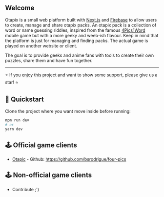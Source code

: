 ## Welcome

Otapix is a small web platform built with [Next.js](https://nextjs.org) and [Firebase](https://firebase.google.com) to allow users to create, manage and share otapix packs. An otapix pack is a collection of word or name guessing riddles, inspired from the famous [4Pics1Word](https://en.wikipedia.org/wiki/4_Pics_1_Word) mobile game but with a more geeky and weeb-ish flavour. Keep in mind that the platform is just for managing and finding packs. The actual game is played on another website or client.

The goal is to provide geeks and anime fans with tools to create their own puzzles, share them and have fun together.


---
⭐️ If you enjoy this project and want to show some support, please give us a star! ⭐️

🚀 Quickstart 
---
Clone the project where you want move inside before running:
```bash
npm run dev
# or
yarn dev
```

🕹️ Official game clients
---
- [Otapic](https://otapic.netlify.app) - Github: https://github.com/bsrodrigue/four-pics

🕹️ Non-official game clients
---
- Contribute ;')

